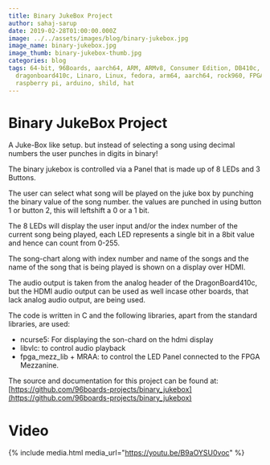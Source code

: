 ```yaml
---
title: Binary JukeBox Project
author: sahaj-sarup
date: 2019-02-28T01:00:00.000Z
image: ../../assets/images/blog/binary-jukebox.jpg
image_name: binary-jukebox.jpg
image_thumb: binary-jukebox-thumb.jpg
categories: blog
tags: 64-bit, 96Boards, aarch64, ARM, ARMv8, Consumer Edition, DB410c,
  dragonboard410c, Linaro, Linux, fedora, arm64, aarch64, rock960, FPGA,
  raspberry pi, arduino, shild, hat
---
```


# Binary JukeBox Project

A Juke-Box like setup. but instead of selecting a song using decimal numbers the user punches in digits in binary!

The binary jukebox is controlled via a Panel that is made up of 8 LEDs and 3 Buttons.

The user can select what song will be played on the juke box by punching the binary value of the song number. the values are punched in using button 1 or button 2, this will leftshift a 0 or a 1 bit.

The 8 LEDs will display the user input and/or the index number of the current song being played, each LED represents a single bit in a 8bit value and hence can count from 0-255.

The song-chart along with index number and name of the songs and the name of the song that is being played is shown on a display over HDMI.

The audio output is taken from the analog header of the DragonBoard410c, but the HDMI audio output can be used as well incase other boards, that lack analog audio output, are being used.

The code is written in C and the following libraries, apart from the standard libraries, are used:

- ncurse5: For displaying the son-chard on the hdmi display
- libvlc: to control audio playback
- fpga_mezz_lib + MRAA: to control the LED Panel connected to the FPGA Mezzanine.

The source and documentation for this project can be found at: [https://github.com/96boards-projects/binary_jukebox](https://github.com/96boards-projects/binary_jukebox)

# Video

{% include media.html media_url="https://youtu.be/B9aOYSU0voc" %}
